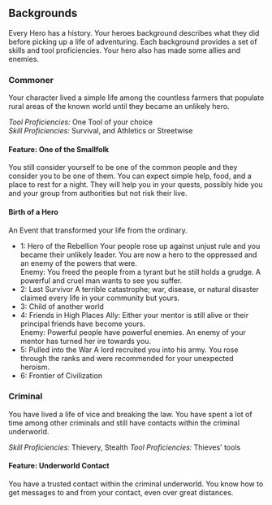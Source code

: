 ## Backgrounds

Every Hero has a history. Your heroes background describes what they did before picking up a life of adventuring.
Each background provides a set of skills and tool proficiencies. 
Your hero also has made some allies and enemies.

### Commoner
Your character lived a simple life among the countless farmers that populate rural areas of the known world
until they became an unlikely hero.

*Tool Proficiencies:* One Tool of your choice  
*Skill Proficiencies:* Survival, and Athletics or Streetwise

#### Feature: One of the Smallfolk
You still consider yourself to be one of the common people and they consider you to be one of them. You can expect simple help, food, and a place to rest for a night.
They will help you in your quests, possibly hide you and your group from authorities but not risk their live.
#### Birth of a Hero
An Event that transformed your life from the ordinary.
* 1: Hero of the Rebellion
Your people rose up against unjust rule and you became their unlikely leader.
You are now a hero to the oppressed and an enemy of the powers that were.  
Enemy: You freed the people from a tyrant but he still holds a grudge. A powerful and cruel man wants to see you suffer.
* 2: Last Survivor
A terrible catastrophe; war, disease, or natural disaster claimed every life in your community but yours.
* 3: Child of another world
* 4: Friends in High Places
Ally: Either your mentor is still alive or their principal friends have become yours.  
Enemy: Powerful people have powerful enemies. An enemy of your mentor has turned her ire towards you.
* 5: Pulled into the War
A lord recruited you into his army. You rose through the ranks and were recommended for your unexpected heroism.
* 6: Frontier of Civilization

### Criminal

You have lived a life of vice and breaking the law. You have spent a lot of time among
other criminals and still have contacts within the criminal underworld. 

*Skill Proficiencies:* Thievery, Stealth
*Tool Proficiencies:* Thieves' tools

#### Feature: Underworld Contact
You have a trusted contact within the criminal underworld.
You know how to get messages to and from your contact, even over great distances.

